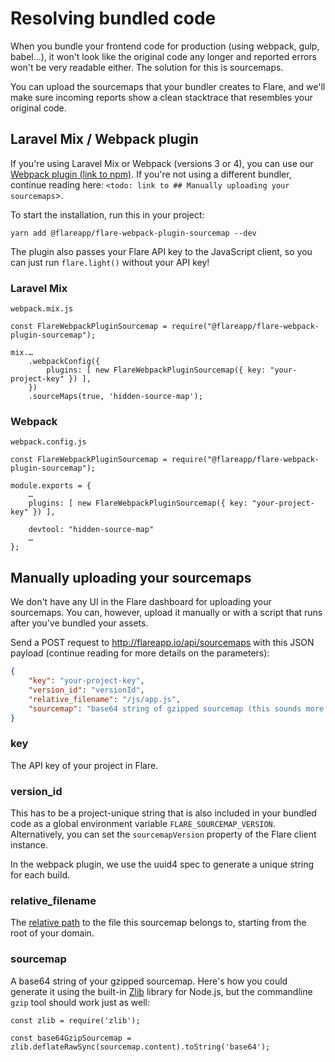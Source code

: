 # Resolving bundled code

When you bundle your frontend code for production (using webpack, gulp, babel…), it won't look like the original code any longer and reported errors won't be very readable either. The solution for this is sourcemaps.

You can upload the sourcemaps that your bundler creates to Flare, and we'll make sure incoming reports show a clean stacktrace that resembles your original code.

## Laravel Mix / Webpack plugin

If you're using Laravel Mix or Webpack (versions 3 or 4), you can use our [Webpack plugin (link to npm)](https://www.npmjs.com/package/@flareapp/flare-webpack-plugin-sourcemap). If you're not using a different bundler, continue reading here: `<todo: link to ## Manually uploading your sourcemaps`>.

To start the installation, run this in your project:

```
yarn add @flareapp/flare-webpack-plugin-sourcemap --dev
```

The plugin also passes your Flare API key to the JavaScript client, so you can just run `flare.light()` without your API key!

### Laravel Mix

`webpack.mix.js`

```JS
const FlareWebpackPluginSourcemap = require("@flareapp/flare-webpack-plugin-sourcemap");

mix.…
    .webpackConfig({
        plugins: [ new FlareWebpackPluginSourcemap({ key: "your-project-key" }) ],
    })
    .sourceMaps(true, 'hidden-source-map');
```

### Webpack

`webpack.config.js`

```JS
const FlareWebpackPluginSourcemap = require("@flareapp/flare-webpack-plugin-sourcemap");

module.exports = {
    …
    plugins: [ new FlareWebpackPluginSourcemap({ key: "your-project-key" }) ],

    devtool: "hidden-source-map"
    …
};
```

## Manually uploading your sourcemaps

We don't have any UI in the Flare dashboard for uploading your sourcemaps. You can, however, upload it manually or with a script that runs after you've bundled your assets.

Send a POST request to http://flareapp.io/api/sourcemaps with this JSON payload (continue reading for more details on the parameters):

```JSON
{
    "key": "your-project-key",
    "version_id": "versionId",
    "relative_filename": "/js/app.js",
    "sourcemap": "base64 string of gzipped sourcemap (this sounds more complicated than it is)",
}
```

### key

The API key of your project in Flare.

### version_id

This has to be a project-unique string that is also included in your bundled code as a global environment variable `FLARE_SOURCEMAP_VERSION`. Alternatively, you can set the `sourcemapVersion` property of the Flare client instance.

In the webpack plugin, we use the uuid4 spec to generate a unique string for each build.

### relative_filename

The [relative path](<https://en.wikipedia.org/wiki/Path_(computing)#Absolute_and_relative_paths>) to the file this sourcemap belongs to, starting from the root of your domain.

### sourcemap

A base64 string of your gzipped sourcemap. Here's how you could generate it using the built-in [Zlib](https://nodejs.org/api/zlib.html) library for Node.js, but the commandline `gzip` tool should work just as well:

```JS
const zlib = require('zlib');

const base64GzipSourcemap = zlib.deflateRawSync(sourcemap.content).toString('base64');
```
